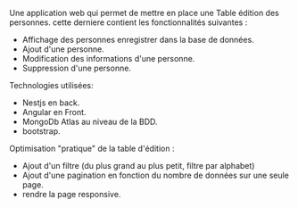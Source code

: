 Une application web qui permet de mettre en place une Table édition des personnes. cette derniere contient les fonctionnalités suivantes : 
  - Affichage des personnes enregistrer dans la base de données.
  - Ajout d'une personne.
  - Modification des informations d'une personne.
  - Suppression d'une personne.

Technologies utilisées:
  - Nestjs en back.
  - Angular en Front.
  - MongoDb Atlas au niveau de la BDD.
  - bootstrap.

Optimisation "pratique" de la table d'édition :
  - Ajout d'un filtre (du plus grand au plus petit, filtre par alphabet)
  - Ajout d'une pagination en fonction du nombre de données sur une seule page.
  - rendre la page responsive.
  
